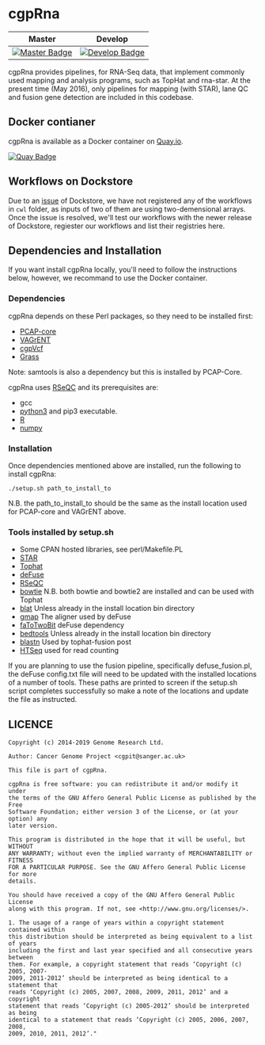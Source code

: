# cgpRna

| Master                                        | Develop                                         |
| --------------------------------------------- | ----------------------------------------------- |
| [![Master Badge][travis-master]][travis-base] | [![Develop Badge][travis-develop]][travis-base] |

cgpRna provides pipelines, for RNA-Seq data, that implement commonly used mapping
and analysis programs, such as TopHat and rna-star.
At the present time (May 2016), only pipelines for mapping (with STAR), lane QC
and fusion gene detection are included in this codebase.

## Docker contianer

cgpRna is available as a Docker container on [Quay.io][quay-repo].

[![Quay Badge][quay-status]][quay-repo]

## Workflows on Dockstore

Due to an [issue](https://github.com/dockstore/dockstore/issues/2923) of Dockstore, we have not registered any of the workflows in `cwl` folder, as inputs of two of them are using two-demensional arrays. Once the issue is resolved, we'll test our workflows with the newer release of Dockstore, regiester our workflows and list their registries here.

## Dependencies and Installation

If you want install cgpRna locally, you'll need to follow the instructions below, however, we recommand to use the Docker container.

### Dependencies

cgpRna depends on these Perl packages, so they need to be installed first:

* [PCAP-core](https://github.com/ICGC-TCGA-PanCancer/PCAP-core/releases)
* [VAGrENT](https://github.com/cancerit/VAGrENT/releases)
* [cgpVcf](https://github.com/cancerit/cgpVcf/releases)
* [Grass](https://github.com/cancerit/grass/releases)

Note: samtools is also a dependency but this is installed by PCAP-Core.

cgpRna uses [RSeQC](http://rseqc.sourceforge.net/#installation) and its prerequisites are:

* gcc
* [python3](https://www.python.org/downloads/) and pip3 executable.
* [R](https://www.r-project.org/)
* [numpy](http://www.numpy.org/)

### Installation

Once dependencies mentioned above are installed, run the following to install cgpRna:

```
./setup.sh path_to_install_to
```

N.B. the path_to_install_to should be the same as the install location used for PCAP-core and VAGrENT above.

### Tools installed by setup.sh

* Some CPAN hosted libraries, see perl/Makefile.PL
* [STAR](https://github.com/alexdobin/STAR/releases)
* [Tophat](https://ccb.jhu.edu/software/tophat/index.shtml)
* [deFuse](https://bitbucket.org/dranew/defuse)
* [RSeQC](http://rseqc.sourceforge.net)
* [bowtie](http://bowtie-bio.sourceforge.net/index.shtml) N.B. both bowtie and bowtie2 are installed and can be used with Tophat
* [blat](http://hgwdev.cse.ucsc.edu/~kent/src/) Unless already in the install location bin directory
* [gmap](http://research-pub.gene.com/gmap/) The aligner used by deFuse
* [faToTwoBit](http://hgdownload.soe.ucsc.edu/admin/exe/linux.x86_64/) deFuse dependency
* [bedtools](https://github.com/arq5x/bedtools2/) Unless already in the install location bin directory
* [blastn](http://blast.ncbi.nlm.nih.gov/Blast.cgi?CMD=Web&PAGE_TYPE=BlastDocs&DOC_TYPE=Download) Used by tophat-fusion post
* [HTSeq](https://pypi.python.org/packages/3c/6e/f8dc3500933e036993645c3f854c4351c9028b180c6dcececde944022992/HTSeq-0.6.1p1.tar.gz) used for read counting

If you are planning to use the fusion pipeline, specifically defuse_fusion.pl, the deFuse config.txt
file will need to be updated with the installed locations of a number of tools.
These paths are printed to screen if the setup.sh script completes successfully so make a note of
the locations and update the file as instructed.

## LICENCE

```
Copyright (c) 2014-2019 Genome Research Ltd.

Author: Cancer Genome Project <cgpit@sanger.ac.uk>

This file is part of cgpRna.

cgpRna is free software: you can redistribute it and/or modify it under
the terms of the GNU Affero General Public License as published by the Free
Software Foundation; either version 3 of the License, or (at your option) any
later version.

This program is distributed in the hope that it will be useful, but WITHOUT
ANY WARRANTY; without even the implied warranty of MERCHANTABILITY or FITNESS
FOR A PARTICULAR PURPOSE. See the GNU Affero General Public License for more
details.

You should have received a copy of the GNU Affero General Public License
along with this program. If not, see <http://www.gnu.org/licenses/>.

1. The usage of a range of years within a copyright statement contained within
this distribution should be interpreted as being equivalent to a list of years
including the first and last year specified and all consecutive years between
them. For example, a copyright statement that reads ‘Copyright (c) 2005, 2007-
2009, 2011-2012’ should be interpreted as being identical to a statement that
reads ‘Copyright (c) 2005, 2007, 2008, 2009, 2011, 2012’ and a copyright
statement that reads ‘Copyright (c) 2005-2012’ should be interpreted as being
identical to a statement that reads ‘Copyright (c) 2005, 2006, 2007, 2008,
2009, 2010, 2011, 2012’."
```

<!-- Travis -->
[travis-base]: https://travis-ci.org/cancerit/cgprna
[travis-master]: https://travis-ci.org/cancerit/cgprna.svg?branch=master
[travis-develop]: https://travis-ci.org/cancerit/cgprna.svg?branch=dev

<!-- Quay.io -->
[quay-status]: https://quay.io/repository/wtsicgp/cgprna/status
[quay-repo]: https://quay.io/repository/wtsicgp/cgprna
[quay-builds]: https://quay.io/repository/wtsicgp/cgprna?tab=builds
